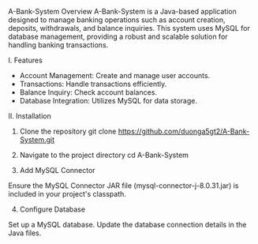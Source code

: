 A-Bank-System
Overview
A-Bank-System is a Java-based application designed to manage banking operations such as account creation, deposits, withdrawals, and balance inquiries. This system uses MySQL for database management, providing a robust and scalable solution for handling banking transactions.

I. Features
- Account Management: Create and manage user accounts.
- Transactions: Handle transactions efficiently.
- Balance Inquiry: Check account balances.
- Database Integration: Utilizes MySQL for data storage.

II. Installation
1. Clone the repository
git clone https://github.com/duonga5gt2/A-Bank-System.git

2. Navigate to the project directory
cd A-Bank-System

3. Add MySQL Connector

Ensure the MySQL Connector JAR file (mysql-connector-j-8.0.31.jar) is included in your project's classpath.

4. Configure Database

Set up a MySQL database.
Update the database connection details in the Java files.
